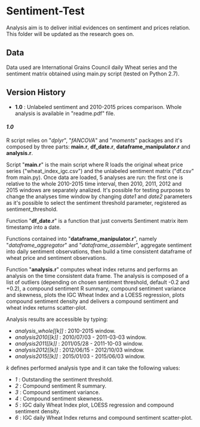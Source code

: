 # Sentiment-Test
Analysis aim is to deliver initial evidences on sentiment and prices relation.
This folder will be updated as the research goes on.

## Data
Data used are International Grains Council daily Wheat series and the sentiment matrix obtained using main.py script (tested on Python 2.7).

## Version History
- **1.0** : Unlabeled sentiment and 2010-2015 prices comparison. Whole analysis is available in "readme.pdf" file.

#### _1.0_
R script relies on "*dplyr*", "*fANCOVA*" and "*moments*" packages and it's composed by three parts: **main.r**, **df_date.r**, **dataframe_manipulator.r** and **analysis.r**.

Script "**main.r**" is the main script where R loads the original wheat price series ("wheat_index_igc.csv") and the unlabeled sentiment matrix ("df.csv" from main.py). 
Once data are loaded, 5 analyses are run: the first one is relative to the whole 2010-2015 time interval, then 2010, 2011, 2012 and 2015 windows are separately analized.
It's possible for testing purposes to change the analyses time window by changing *date1* and *date2* parameters as it's possible to select the sentiment threshold parameter, registered as sentiment_threshold.

Function "**df_date.r**" is a function that just converts Sentiment matrix item timestamp into a date.

Functions contained into "**dataframe_manipulator.r**", namely "_*dataframe_aggregator*_" and "_*dataframe_assembler*_", aggregate sentiment into daily sentiment observations,
then build a time consistent dataframe of wheat price and sentiment observations.

Function "**analysis.r**" computes wheat index returns and performs an analysis on the time consistent data frame. The analysis is composed of a list of outliers (depending on chosen sentiment threshold, default -0.2 and +0.2),
a compound sentiment R summary, compound sentiment variance and skewness, plots the IGC Wheat Index and a LOESS regression, plots compound sentiment density and delivers a compound sentiment  and wheat index returns scatter-plot.

Analysis results are accessible by typing: 
- *analysis_whole[[k]]* : 2010-2015 window.
- *analysis2010[[k]]* : 2010/07/03 - 2011-03-03 window.
- *analysis2011[[k]]* : 2011/05/28 - 2011-10-03 window.
- *analysis2012[[k]]* : 2012/06/15 - 2012/10/03 window.
- *analysis2015[[k]]* : 2015/01/03 - 2015/06/03 window.

*k* defines performed analysis type and it can take the following values:
- *1* : Outstanding the sentiment threshold.
- *2* : Compound sentiment R summary.
- *3* : Compound sentiment variance.
- *4* : Compound sentiment skewness.
- *5* : IGC daily Wheat Index plot, LOESS regression and compound sentiment density. 
- *6* : IGC daily Wheat Index returns and compound sentiment scatter-plot.
